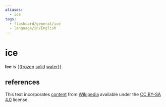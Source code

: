 ```yaml
---
aliases:
  - ice
tags:
  - flashcard/general/ice
  - language/in/English
---
```


# ice

__Ice__ is {{[frozen](freezing.md) [solid](solid.md) [water](water.md)}}.

## references

This text incorporates [content](https://en.wikipedia.org/wiki/ice) from [Wikipedia](Wikipedia.md) available under the [CC BY-SA 4.0](https://creativecommons.org/licenses/by-sa/4.0/) license.
